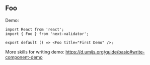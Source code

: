 
## Foo

Demo:

```tsx
import React from 'react';
import { Foo } from 'next-validator';

export default () => <Foo title="First Demo" />;
```

More skills for writing demo: https://d.umijs.org/guide/basic#write-component-demo
